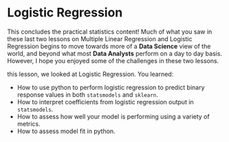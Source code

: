# Logistic Regression

This concludes the practical statistics content! Much of what you saw in these last two lessons on Multiple Linear Regression and Logistic Regression begins to move towards more of a **Data Science** view of the world, and beyond what most **Data Analysts** perform on a day to day basis. However, I hope you enjoyed some of the challenges in these two lessons.


this lesson, we looked at Logistic Regression. You learned:  

* How to use python to perform logistic regression to predict binary response values in both `statsmodels` and `sklearn`.  
* How to interpret coefficients from logistic regression output in `statsmodels`.  
* How to assess how well your model is performing using a variety of metrics.  
* How to assess model fit in python.
